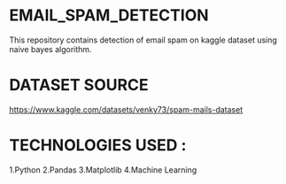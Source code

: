 # EMAIL_SPAM_DETECTION
This repository contains detection of email spam on kaggle dataset using naive bayes algorithm.
# DATASET SOURCE
https://www.kaggle.com/datasets/venky73/spam-mails-dataset
# TECHNOLOGIES USED :
1.Python
2.Pandas
3.Matplotlib
4.Machine Learning 
